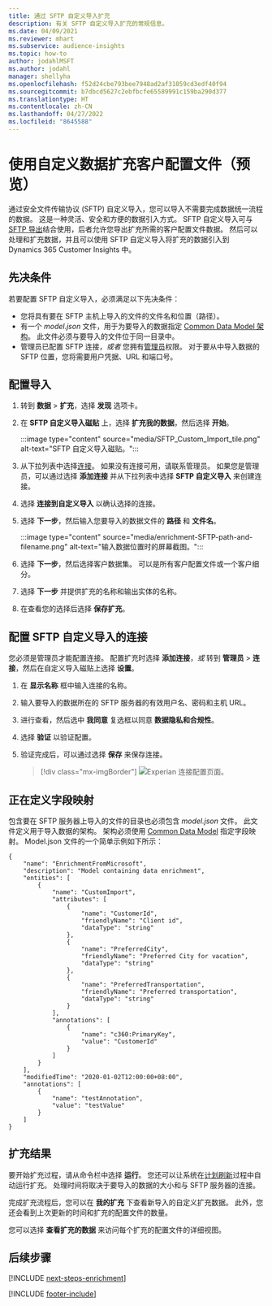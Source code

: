 ```yaml
---
title: 通过 SFTP 自定义导入扩充
description: 有关 SFTP 自定义导入扩充的常规信息。
ms.date: 04/09/2021
ms.reviewer: mhart
ms.subservice: audience-insights
ms.topic: how-to
author: jodahlMSFT
ms.author: jodahl
manager: shellyha
ms.openlocfilehash: f52d24cbe793bee7948ad2af31059cd3edf40f94
ms.sourcegitcommit: b7dbcd5627c2ebfbcfe65589991c159ba290d377
ms.translationtype: HT
ms.contentlocale: zh-CN
ms.lasthandoff: 04/27/2022
ms.locfileid: "8645588"
---
```

# <a name="enrich-customer-profiles-with-custom-data-preview"></a>使用自定义数据扩充客户配置文件（预览）

通过安全文件传输协议 (SFTP) 自定义导入，您可以导入不需要完成数据统一流程的数据。 这是一种灵活、安全和方便的数据引入方式。 SFTP 自定义导入可与 [SFTP 导出](export-sftp.md)结合使用，后者允许您导出扩充所需的客户配置文件数据。 然后可以处理和扩充数据，并且可以使用 SFTP 自定义导入将扩充的数据引入到 Dynamics 365 Customer Insights 中。

## <a name="prerequisites"></a>先决条件

若要配置 SFTP 自定义导入，必须满足以下先决条件：

- 您将具有要在 SFTP 主机上导入的文件的文件名和位置（路径）。
- 有一个 *model.json* 文件，用于为要导入的数据指定 [Common Data Model 架构](/common-data-model/)。 此文件必须与要导入的文件位于同一目录中。
- 管理员已配置 SFTP 连接，*或者* 您拥有[管理员](permissions.md#admin)权限。 对于要从中导入数据的 SFTP 位置，您将需要用户凭据、URL 和端口号。


## <a name="configure-the-import"></a>配置导入

1. 转到 **数据** > **扩充**，选择 **发现** 选项卡。

1. 在 **SFTP 自定义导入磁贴** 上，选择 **扩充我的数据**，然后选择 **开始**。

   :::image type="content" source="media/SFTP_Custom_Import_tile.png" alt-text="SFTP 自定义导入磁贴。":::

1. 从下拉列表中选择[连接](connections.md)。 如果没有连接可用，请联系管理员。 如果您是管理员，可以通过选择 **添加连接** 并从下拉列表中选择 **SFTP 自定义导入** 来创建连接。

1. 选择 **连接到自定义导入** 以确认选择的连接。

1.  选择 **下一步**，然后输入您要导入的数据文件的 **路径** 和 **文件名**。

    :::image type="content" source="media/enrichment-SFTP-path-and-filename.png" alt-text="输入数据位置时的屏幕截图。":::

1. 选择 **下一步**，然后选择客户数据集。 可以是所有客户配置文件或一个客户细分。

1. 选择 **下一步** 并提供扩充的名称和输出实体的名称。 

1. 在查看您的选择后选择 **保存扩充**。

## <a name="configure-the-connection-for-sftp-custom-import"></a>配置 SFTP 自定义导入的连接 

您必须是管理员才能配置连接。 配置扩充时选择 **添加连接**，*或* 转到 **管理员** > **连接**，然后在自定义导入磁贴上选择 **设置**。

1. 在 **显示名称** 框中输入连接的名称。

1. 输入要导入的数据所在的 SFTP 服务器的有效用户名、密码和主机 URL。

1. 进行查看，然后选中 **我同意** 复选框以同意 **数据隐私和合规性**。

1. 选择 **验证** 以验证配置。

1. 验证完成后，可以通过选择 **保存** 来保存连接。

   > [!div class="mx-imgBorder"]
   > ![Experian 连接配置页面。](media/enrichment-SFTP-connection.png "Experian 连接配置页面")


## <a name="defining-field-mappings"></a>正在定义字段映射 

包含要在 SFTP 服务器上导入的文件的目录也必须包含 *model.json* 文件。 此文件定义用于导入数据的架构。 架构必须使用 [Common Data Model](/common-data-model/) 指定字段映射。 Model.json 文件的一个简单示例如下所示：

```
{
    "name": "EnrichmentFromMicrosoft",
    "description": "Model containing data enrichment",
    "entities": [
        {
            "name": "CustomImport",
            "attributes": [
                {
                    "name": "CustomerId",
                    "friendlyName": "Client id",
                    "dataType": "string"
                },
                {
                    "name": "PreferredCity",
                    "friendlyName": "Preferred City for vacation",
                    "dataType": "string"
                },
                {
                    "name": "PreferredTransportation",
                    "friendlyName": "Preferred transportation",
                    "dataType": "string"
                }
            ],
            "annotations": [
                {
                    "name": "c360:PrimaryKey",
                    "value": "CustomerId"
                }
            ]
        }
    ],
    "modifiedTime": "2020-01-02T12:00:00+08:00",
    "annotations": [
        {
            "name": "testAnnotation",
            "value": "testValue"
        }
    ]
}
```

## <a name="enrichment-results"></a>扩充结果

要开始扩充过程，请从命令栏中选择 **运行**。 您还可以让系统在[计划刷新](system.md#schedule-tab)过程中自动运行扩充。 处理时间将取决于要导入的数据的大小和与 SFTP 服务器的连接。

完成扩充流程后，您可以在 **我的扩充** 下查看新导入的自定义扩充数据。 此外，您还会看到上次更新的时间和扩充的配置文件的数量。

您可以选择 **查看扩充的数据** 来访问每个扩充的配置文件的详细视图。

## <a name="next-steps"></a>后续步骤

[!INCLUDE [next-steps-enrichment](includes/next-steps-enrichment.md)]

[!INCLUDE [footer-include](includes/footer-banner.md)]
